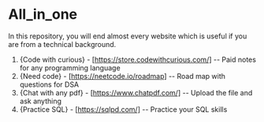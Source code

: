 # All_in_one
In this repository, you will end almost every website which is useful if you are from a technical background.

1) {Code with curious} - [https://store.codewithcurious.com/] -- Paid notes for any programming language 
2) {Need code} - [https://neetcode.io/roadmap] -- Road map with questions for DSA
3) {Chat with any pdf} - [https://www.chatpdf.com/] -- Upload the file and ask anything
4) {Practice SQL} - [https://sqlpd.com/] -- Practice your SQL skills 
